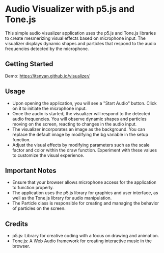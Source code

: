 # Audio Visualizer with p5.js and Tone.js
This simple audio visualizer application uses the p5.js and Tone.js libraries to create mesmerizing visual effects based on microphone input. The visualizer displays dynamic shapes and particles that respond to the audio frequencies detected by the microphone.

## Getting Started

Demo: https://itsnyan.github.io/visualizer/

## Usage
- Upon opening the application, you will see a "Start Audio" button. Click on it to initiate the microphone input.
- Once the audio is started, the visualizer will respond to the detected audio frequencies. You will observe dynamic shapes and particles moving on the screen, reacting to changes in the audio input.
- The visualizer incorporates an image as the background. You can replace the default image by modifying the bg variable in the setup function.
- Adjust the visual effects by modifying parameters such as the scale factor and color within the draw function. Experiment with these values to customize the visual experience.

## Important Notes
- Ensure that your browser allows microphone access for the application to function properly.
- The application uses the p5.js library for graphics and user interface, as well as the Tone.js library for audio manipulation.
- The Particle class is responsible for creating and managing the behavior of particles on the screen.

## Credits
- p5.js: Library for creative coding with a focus on drawing and animation.
- Tone.js: A Web Audio framework for creating interactive music in the browser.










